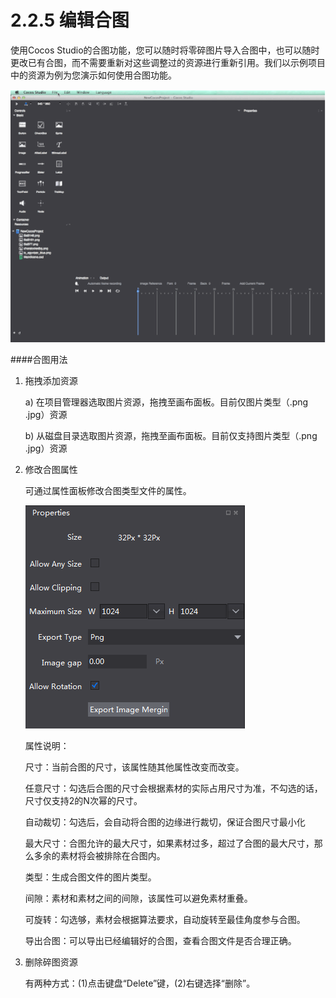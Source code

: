# 2.2.5 编辑合图

使用Cocos Studio的合图功能，您可以随时将零碎图片导入合图中，也可以随时更改已有合图，而不需要重新对这些调整过的资源进行重新引用。我们以示例项目中的资源为例为您演示如何使用合图功能。

![Image](res/image129.gif)

####合图用法
1. 拖拽添加资源

   a) 在项目管理器选取图片资源，拖拽至画布面板。目前仅图片类型（.png .jpg）资源

   b) 从磁盘目录选取图片资源，拖拽至画布面板。目前仅支持图片类型（.png .jpg）资源 

2. 修改合图属性
   
	可通过属性面板修改合图类型文件的属性。 

	![Image](res/image036.png)

	属性说明：

	尺寸：当前合图的尺寸，该属性随其他属性改变而改变。

	任意尺寸：勾选后合图的尺寸会根据素材的实际占用尺寸为准，不勾选的话，尺寸仅支持2的N次幂的尺寸。

	自动裁切：勾选后，会自动将合图的边缘进行裁切，保证合图尺寸最小化

	最大尺寸：合图允许的最大尺寸，如果素材过多，超过了合图的最大尺寸，那么多余的素材将会被排除在合图内。

	类型：生成合图文件的图片类型。

	间隙：素材和素材之间的间隙，该属性可以避免素材重叠。

	可旋转：勾选够，素材会根据算法要求，自动旋转至最佳角度参与合图。

	导出合图：可以导出已经编辑好的合图，查看合图文件是否合理正确。

 
3. 删除碎图资源

   有两种方式：(1)点击键盘“Delete”键，(2)右键选择“删除”。

